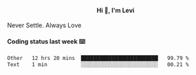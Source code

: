<h4 style="text-align: center;">Hi 👋, I'm Levi</h4>  Never Settle. Always Love
<!---<img align="right" alt="Coding" width="300" src="https://i.pinimg.com/originals/81/17/8b/81178b47a8598f0c81c4799f2cdd4057.gif"></p> --->

#### Coding status last week ⌨️

<!--START_SECTION:waka-->

```txt
Other   12 hrs 20 mins  █████████████████████████   99.79 %
Text    1 min           ░░░░░░░░░░░░░░░░░░░░░░░░░   00.21 %
```

<!--END_SECTION:waka-->
